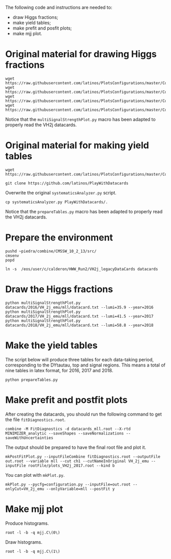 The following code and instructions are needed to:
* draw Higgs fractions;
* make yield tables;
* make prefit and posfit plots;
* make mjj plot.


# Original material for drawing Higgs fractions

    wget https://raw.githubusercontent.com/latinos/PlotsConfigurations/master/Configurations/Template/plotScripts/CMS_lumi.py
    wget https://raw.githubusercontent.com/latinos/PlotsConfigurations/master/Configurations/Template/plotScripts/tdrstyle.py
    wget https://raw.githubusercontent.com/latinos/PlotsConfigurations/master/Configurations/Template/plotScripts/plot.py
    wget https://raw.githubusercontent.com/latinos/PlotsConfigurations/master/Configurations/Template/plotScripts/multiSignalStrengthPlot.py

Notice that the `multiSignalStrengthPlot.py` macro has been adapted to properly read the VH2j datacards.


# Original material for making yield tables

    wget https://raw.githubusercontent.com/latinos/PlotsConfigurations/master/Configurations/Template/scripts/prepareTables.py

    git clone https://github.com/latinos/PlayWithDatacards

Overwrite the original `systematicsAnalyzer.py` script.

    cp systematicsAnalyzer.py PlayWithDatacards/.

Notice that the `prepareTables.py` macro has been adapted to properly read the VH2j datacards.


# Prepare the environment

    pushd ~piedra/combine/CMSSW_10_2_13/src/
    cmsenv
    popd

    ln -s  /eos/user/c/calderon/HWW_Run2/VH2j_legacyDataCards datacards


# Draw the Higgs fractions

    python multiSignalStrengthPlot.py datacards/2016/VH_2j_emu/mll/datacard.txt --lumi=35.9 --year=2016
    python multiSignalStrengthPlot.py datacards/2017/VH_2j_emu/mll/datacard.txt --lumi=41.5 --year=2017
    python multiSignalStrengthPlot.py datacards/2018/VH_2j_emu/mll/datacard.txt --lumi=58.8 --year=2018


# Make the yield tables

The script below will produce three tables for each data-taking period, corresponding to the DYtautau, top and signal regions. This means a total of nine tables in latex format, for 2016, 2017 and 2018.

    python prepareTables.py


# Make prefit and postfit plots 

After creating the datacards, you should run the following command to get the file `fitDiagnostics.root`.

    combine -M FitDiagnostics -d datacards_mll.root --X-rtd MINIMIZER_analytic --saveShapes --saveNormalizations --saveWithUncertainties

The output should be prepared to have the final root file and plot it.

    mkPostFitPlot.py --inputFileCombine fitDiagnostics.root --outputFile out.root --variable mll --cut ch1 --cutNameInOriginal VH_2j_emu --inputFile rootFile/plots_VH2j_2017.root --kind b

You can plot with `mkPlot.py`.

    mkPlot.py --pycfg=configuration.py --inputFile=out.root --onlyCut=VH_2j_emu --onlyVariable=mll --postFit y


# Make mjj plot

Produce histograms.

    root -l -b -q mjj.C\(0\)

Draw histograms.

    root -l -b -q mjj.C\(1\)


